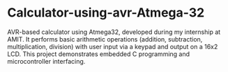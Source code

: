 # Calculator-using-avr-Atmega-32
AVR-based calculator using Atmega32, developed during my internship at AMIT. It performs basic arithmetic operations (addition, subtraction, multiplication, division) with user input via a keypad and output on a 16x2 LCD. This project demonstrates embedded C programming and microcontroller interfacing.
